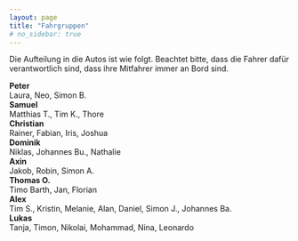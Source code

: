 ```yaml
---
layout: page
title: "Fahrgruppen"
# no_sidebar: true
---
```


Die Aufteilung in die Autos ist wie folgt. Beachtet bitte, dass die Fahrer dafür verantwortlich sind, dass ihre Mitfahrer immer an Bord sind.

<div class="fahrgruppen">
  <div class="fahrer">
    <strong>Peter</strong><br>
    <span>Laura, Neo, Simon B.</span>
  </div>
  <div class="fahrer">
    <strong>Samuel</strong><br>
    <span>Matthias T., Tim K., Thore</span>
  </div>
  <div class="fahrer">
    <strong>Christian</strong><br>
    <span>Rainer, Fabian, Iris, Joshua</span>
  </div>
  <div class="fahrer">
    <strong>Dominik</strong><br>
    <span>Niklas, Johannes Bu., Nathalie</span>
  </div>
  <div class="fahrer">
    <strong>Axin</strong><br>
    <span>Jakob, Robin, Simon A.</span>
  </div>
  <div class="fahrer">
    <strong>Thomas O.</strong><br>
    <span>Timo Barth, Jan, Florian</span>
  </div>
  <div class="fahrer">
    <strong>Alex</strong><br>
    <span>Tim S., Kristin, Melanie, Alan, Daniel, Simon J., Johannes Ba.</span>
  </div>
  <div class="fahrer">
    <strong>Lukas</strong><br>
    <span>Tanja, Timon, Nikolai, Mohammad, Nina, Leonardo</span>
  </div>
</div>

